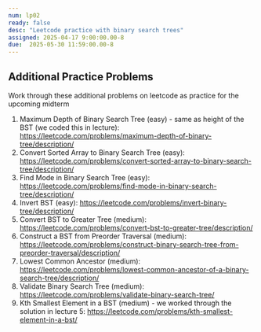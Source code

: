 ```yaml
---
num: lp02
ready: false
desc: "Leetcode practice with binary search trees"
assigned: 2025-04-17 9:00:00.00-8
due:  2025-05-30 11:59:00.00-8
---
```

## Additional Practice Problems

Work through these additional problems on leetcode as practice for the upcoming midterm
1. Maximum Depth of Binary Search Tree (easy) - same as height of the BST (we coded this in lecture): <https://leetcode.com/problems/maximum-depth-of-binary-tree/description/>
2. Convert Sorted Array to Binary Search Tree (easy): <https://leetcode.com/problems/convert-sorted-array-to-binary-search-tree/description/>
3. Find Mode in Binary Search Tree (easy): <https://leetcode.com/problems/find-mode-in-binary-search-tree/description/>
4. Invert BST (easy): <https://leetcode.com/problems/invert-binary-tree/description/>
5. Convert BST to Greater Tree (medium): <https://leetcode.com/problems/convert-bst-to-greater-tree/description/>
6. Construct a BST from Preorder Traversal (medium): <https://leetcode.com/problems/construct-binary-search-tree-from-preorder-traversal/description/>
7. Lowest Common Ancestor (medium): <https://leetcode.com/problems/lowest-common-ancestor-of-a-binary-search-tree/description/>
8. Validate Binary Search Tree (medium): <https://leetcode.com/problems/validate-binary-search-tree/>
9. Kth Smallest Element in a BST (medium) - we worked through the solution in lecture 5: <https://leetcode.com/problems/kth-smallest-element-in-a-bst/>